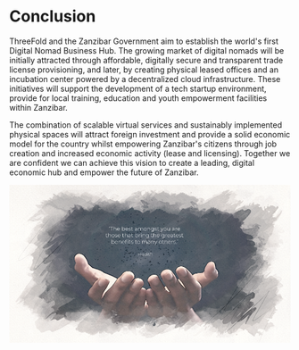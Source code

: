# Conclusion


ThreeFold and the Zanzibar Government aim to establish the world's first Digital Nomad Business Hub. The growing market of digital nomads will be initially attracted through affordable, digitally secure and transparent trade license provisioning, and later, by creating physical leased offices and an incubation center powered by a decentralized cloud infrastructure. These initiatives will support the development of a tech startup environment, provide for local training, education and youth empowerment facilities within Zanzibar. 

The combination of scalable virtual services and sustainably implemented physical spaces will attract foreign investment and provide a solid economic model for the country whilst empowering Zanzibar's citizens through job creation and increased economic activity (lease and licensing). Together we are confident we can achieve this vision to create a leading, digital economic hub and empower the future of Zanzibar. 

 

![image alt text](img/hadith.png)


